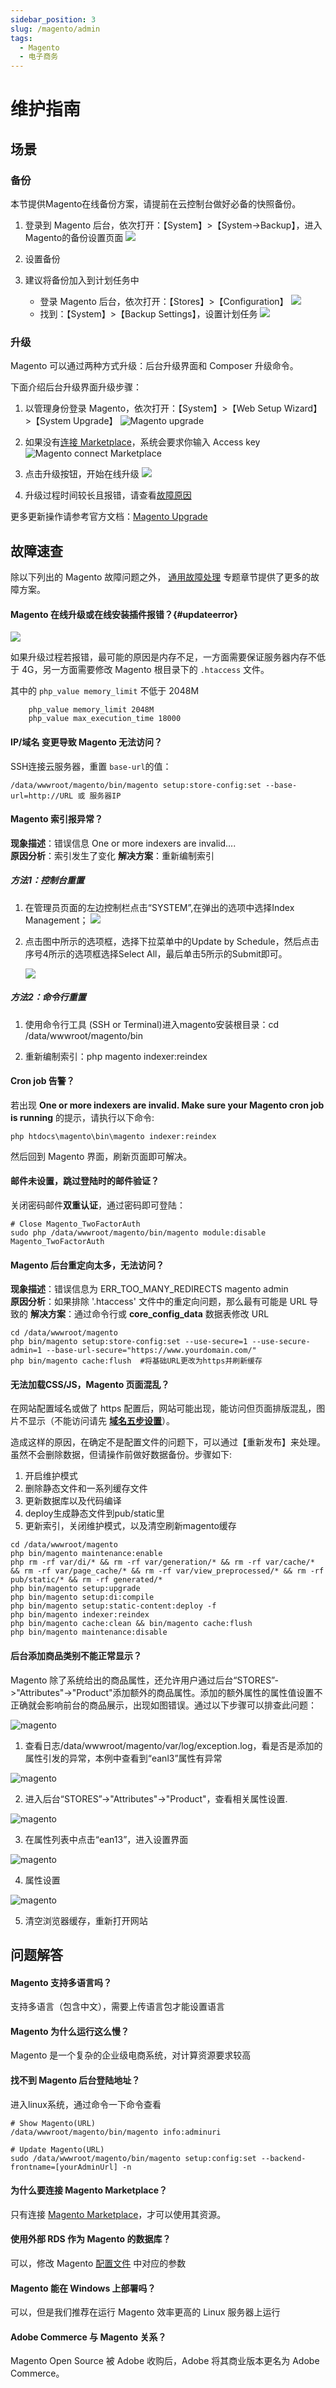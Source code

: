 ```yaml
---
sidebar_position: 3
slug: /magento/admin
tags:
  - Magento
  - 电子商务
---
```


# 维护指南

## 场景

### 备份

本节提供Magento在线备份方案，请提前在云控制台做好必备的快照备份。

1. 登录到 Magento 后台，依次打开：【System】>【System->Backup】，进入Magento的备份设置页面
   ![](https://libs.websoft9.com/Websoft9/DocsPicture/zh/magento/magento-backup-websoft9.png)

2. 设置备份
   
3. 建议将备份加入到计划任务中
   - 登录 Magento 后台，依次打开：【Stores】>【Configuration】
   ![](https://libs.websoft9.com/Websoft9/DocsPicture/zh/magento/magento-bkscheduleset-websoft9.png)
   - 找到：【System】>【Backup Settings】，设置计划任务
   ![](https://libs.websoft9.com/Websoft9/DocsPicture/zh/magento/magento-bkschedulesets-websoft9.png)

### 升级

Magento 可以通过两种方式升级：后台升级界面和 Composer 升级命令。  

下面介绍后台升级界面升级步骤：

1. 以管理身份登录 Magento，依次打开：【System】>【Web Setup Wizard】>【System Upgrade】 
   ![Magento upgrade](https://libs.websoft9.com/Websoft9/DocsPicture/zh/magento/magento-sysupgradestart-websoft9.png)

2. 如果没有[连接 Marketplace](/zh/stack-installation.html#连接-magento-marketplace)，系统会要求你输入 Access key
   ![Magento connect Marketplace](https://libs.websoft9.com/Websoft9/DocsPicture/zh/magento/magento-sysupgradestartkey-websoft9.png)

3. 点击升级按钮，开始在线升级
   ![](https://libs.websoft9.com/Websoft9/DocsPicture/zh/magento/magento-sysupgradestarting-websoft9.png)

4. 升级过程时间较长且报错，请查看[故障原因](#updateplugin)

更多更新操作请参考官方文档：[Magento Upgrade](https://devdocs.magento.com/guides/v2.3/comp-mgr/bk-compman-upgrade-guide.html)


## 故障速查

除以下列出的 Magento 故障问题之外， [通用故障处理](../troubleshooting) 专题章节提供了更多的故障方案。 

#### Magento 在线升级或在线安装插件报错？{#updateerror}

![](https://libs.websoft9.com/Websoft9/DocsPicture/zh/magento/magento-upgrade-dependency.png)

如果升级过程若报错，最可能的原因是内存不足，一方面需要保证服务器内存不低于 4G，另一方面需要修改 Magento 根目录下的 `.htaccess` 文件。

其中的 `php_value memory_limit` 不低于 2048M

```
    php_value memory_limit 2048M
    php_value max_execution_time 18000
```

#### IP/域名 变更导致 Magento 无法访问？

SSH连接云服务器，重置 `base-url`的值：

```shell
/data/wwwroot/magento/bin/magento setup:store-config:set --base-url=http://URL 或 服务器IP
```

#### Magento 索引报异常？

**现象描述**：错误信息 One or more indexers are invalid....   
**原因分析**：索引发生了变化
**解决方案**：重新编制索引

##### 方法1：控制台重置

1.  在管理员页面的左边控制栏点击“SYSTEM”,在弹出的选项中选择Index Management；
    ![](https://libs.websoft9.com/Websoft9/DocsPicture/zh/magento/magento-cron001.png)

2.  点击图中所示的选项框，选择下拉菜单中的Update by Schedule，然后点击序号4所示的选项框选择Select All，最后单击5所示的Submit即可。

    ![](https://libs.websoft9.com/Websoft9/DocsPicture/zh/magento/magento-cron002.png)

##### 方法2：命令行重置

1. 使用命令行工具 (SSH or Terminal)进入magento安装根目录：cd /data/wwwroot/magento/bin

2. 重新编制索引：php magento indexer:reindex

#### Cron job 告警？

若出现 **One or more indexers are invalid. Make sure your Magento cron job is running** 的提示，请执行以下命令:

```
php htdocs\magento\bin\magento indexer:reindex
```

然后回到 Magento 界面，刷新页面即可解决。

#### 邮件未设置，跳过登陆时的邮件验证？

关闭密码邮件**双重认证**，通过密码即可登陆：

```shell
# Close Magento_TwoFactorAuth
sudo php /data/wwwroot/magento/bin/magento module:disable Magento_TwoFactorAuth
```
#### Magento 后台重定向太多，无法访问？

**现象描述**：错误信息为 ERR_TOO_MANY_REDIRECTS magento admin     
**原因分析**：如果排除 '.htaccess' 文件中的重定向问题，那么最有可能是 URL 导致的
**解决方案**：通过命令行或  **core_config_data** 数据表修改 URL
```shell
cd /data/wwwroot/magento
php bin/magento setup:store-config:set --use-secure=1 --use-secure-admin=1 --base-url-secure="https://www.yourdomain.com/"
php bin/magento cache:flush  #将基础URL更改为https并刷新缓存
```

#### 无法加载CSS/JS，Magento 页面混乱？

在网站配置域名或做了 https 配置后，网站可能出现，能访问但页面排版混乱，图片不显示（不能访问请先 **[域名五步设置](../dns#domain)**）。

造成这样的原因，在确定不是配置文件的问题下，可以通过【重新发布】来处理。虽然不会删除数据，但请操作前做好数据备份。步骤如下:

1. 开启维护模式
2. 删除静态文件和一系列缓存文件
3. 更新数据库以及代码编译
4. deploy生成静态文件到pub/static里
5. 更新索引，关闭维护模式，以及清空刷新magento缓存


```shell
cd /data/wwwroot/magento
php bin/magento maintenance:enable
php rm -rf var/di/* && rm -rf var/generation/* && rm -rf var/cache/* && rm -rf var/page_cache/* && rm -rf var/view_preprocessed/* && rm -rf pub/static/* && rm -rf generated/* 
php bin/magento setup:upgrade 
php bin/magento setup:di:compile
php bin/magento setup:static-content:deploy -f
php bin/magento indexer:reindex
php bin/magento cache:clean && bin/magento cache:flush
php bin/magento maintenance:disable 
```

#### 后台添加商品类别不能正常显示？

Magento 除了系统给出的商品属性，还允许用户通过后台“STORES”->"Attributes"->"Product"添加额外的商品属性。添加的额外属性的属性值设置不正确就会影响前台的商品展示，出现如图错误。通过以下步骤可以排查此问题：

![magento](https://libs.websoft9.com/Websoft9/DocsPicture/zh/magento/magento-products-matching-the-selection-websoft9.png)


1. 查看日志/data/wwwroot/magento/var/log/exception.log，看是否是添加的属性引发的异常，本例中查看到“eanl3”属性有异常

![magento](https://libs.websoft9.com/Websoft9/DocsPicture/zh/magento/magento-log-websoft9.png)

2. 进入后台“STORES”->"Attributes"->"Product"，查看相关属性设置.

![magento](https://libs.websoft9.com/Websoft9/DocsPicture/zh/magento/magento-product-attribute-websoft9.png)

3. 在属性列表中点击“ean13”，进入设置界面

![magento](https://libs.websoft9.com/Websoft9/DocsPicture/zh/magento/magento-product-attribute1-websoft9.png)

4. 属性设置

![magento](https://libs.websoft9.com/Websoft9/DocsPicture/zh/magento/magento-product-attribute2-websoft9.png)

5. 清空浏览器缓存，重新打开网站

## 问题解答

#### Magento 支持多语言吗？

支持多语言（包含中文），需要上传语言包才能设置语言

#### Magento 为什么运行这么慢？

Magento 是一个复杂的企业级电商系统，对计算资源要求较高

#### 找不到 Magento 后台登陆地址？

进入linux系统，通过命令一下命令查看

```shell
# Show Magento(URL)
/data/wwwroot/magento/bin/magento info:adminuri

# Update Magento(URL)
sudo /data/wwwroot/magento/bin/magento setup:config:set --backend-frontname=[yourAdminUrl] -n
```

#### 为什么要连接 Magento Marketplace？

只有连接 [Magento Marketplace](../magento#marketplace)，才可以使用其资源。

#### 使用外部 RDS 作为 Magento 的数据库？

可以，修改 Magento [配置文件](../magento#path) 中对应的参数

#### Magento 能在 Windows 上部署吗？

可以，但是我们推荐在运行 Magento 效率更高的 Linux 服务器上运行

#### Adobe Commerce 与 Magento 关系？

Magento Open Source 被 Adobe 收购后，Adobe 将其商业版本更名为 Adobe Commerce。